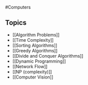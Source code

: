 #Computers 
## Topics
* [[Algorithm Problems]]
* [[Time Complexity]]
* [[Sorting Algorithms]]
* [[Greedy Algorithms]]
* [[Divide and Conquer Algorithms]]
* [[Dynamic Programming]]
* [[Network Flow]]
* [[NP (complexity)]]
* [[Computer Vision]]